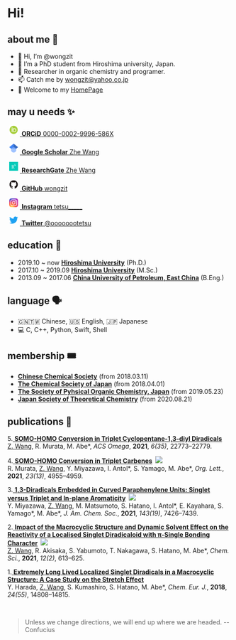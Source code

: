 # Hi!

## about me 🤖

- 👋 Hi, I’m @wongzit
- 👀 I’m a PhD student from Hiroshima university, Japan.
- 🌱 Researcher in organic chemistry and programer.
- 📫 Catch me by wongzit@yahoo.co.jp
- 🏡 Welcome to my [HomePage](https://wongzit.github.io/)

## may u needs ✨

<a href="https://orcid.org/0000-0002-9996-586X"> <img alt="ORCID iD" class="icon" src="Display_4PP.png" style="width:20px; height:20px; margin-right:4px; margin-left:4px;margin-bottom:4px; background-color:transparent;"> <b>ORCiD</b> 0000-0002-9996-586X</a>

<a href="https://scholar.google.co.jp/citations?user=gzUh6CMAAAAJ&hl=ja"> <img alt="google scholar" class="icon" src="512px-Google_Scholar_logo.png" style="width:20px; height:20px; margin-right:4px; margin-left:4px;margin-bottom:4px; background-color:transparent;"> <b>Google Scholar</b> Zhe Wang</a>

<a href="https://www.researchgate.net/profile/Zhe-Wang-84"> <img alt="researchgate" class="icon" src="researchgate.png" style="width:20px; height:20px; margin-right:4px; margin-left:4px;margin-bottom:4px; background-color:transparent;"> <b>ResearchGate</b> Zhe Wang</a>

<a href="https://github.com/wongzit"> <img alt="github" class="icon" src="GitHub-Mark-120px-plus.png" style="width:20px; height:20px; margin-right:4px; margin-left:4px;margin-bottom:4px; background-color:transparent;"> <b>GitHub</b> wongzit</a>

<a href="https://www.instagram.com/tetsu_____/"> <img alt="instagram" class="icon" src="Instagram_logo_2016.png" style="width:20px; height:20px; margin-right:4px; margin-left:4px;margin-bottom:4px; background-color:transparent;"> <b>Instagram</b> tetsu_____</a>

<a href="https://twitter.com/oooooootetsu"> <img alt="twitter" class="icon" src="738px-Twitter_bird_logo_2012.png" style="width:20px; height:16px; margin-right:4px; margin-left:4px;margin-bottom:4px; background-color:transparent;"> <b>Twitter</b> @oooooootetsu</a>

## education 🏫

- 2019.10 ~ now [**Hiroshima University**](https://www.hiroshima-u.ac.jp) (Ph.D.)
- 2017.10 ~ 2019.09 [**Hiroshima University**](https://www.hiroshima-u.ac.jp) (M.Sc.)
- 2013.09 ~ 2017.06 [**China University of Petroleum, East China**](http://www.upc.edu.cn) (B.Eng.)

## language 🗣
- 🇨🇳🇹🇼 Chinese, 🇺🇸 English, 🇯🇵 Japanese
- 💻 C, C++, Python, Swift, Shell

## membership 🎟
- [**Chinese Chemical Society**](https://www.chemsoc.org.cn) (from 2018.03.11)
- [**The Chemical Society of Japan**](https://www.chemistry.or.jp) (from 2018.04.01)
- [**The Society of Pyhsical Organic Chemistry, Japan**](http://jpoc.ac) (from 2019.05.23)
- [**Japan Society of Theoretical Chemistry**](https://www.rkk-web.jp) (from 2020.08.21)

## publications 📄

5.[ **SOMO-HOMO Conversion in Triplet Cyclopentane-1,3-diyl Diradicals**](https://wongzit.github.io/publication/shc2021/)  
<u>Z. Wang</u>, R. Murata, M. Abe\*, *ACS Omega*, **2021**, *6(35)*, 22773–22779.

4.[ **SOMO-HOMO Conversion in Triplet Carbenes**](https://wongzit.github.io/publication/murata2021/)&ensp;![](https://img.shields.io/badge/OL-Cover%20Picture-orange?style=flat-square)  
R. Murata, <u>Z. Wang</u>, Y. Miyazawa, I. Antol\*, S. Yamago, M. Abe\*, *Org. Lett.*, **2021**, *23(13)*, 4955–4959.

3.[ **1,3-Diradicals Embedded in Curved Paraphenylene Units: Singlet versus Triplet and In-plane Aromaticity**](https://wongzit.github.io/publication/miyazawa2021/)&ensp;![](https://img.shields.io/badge/JACS-Cover%20Picture-orange?style=flat-square)  
Y. Miyazawa, <u>Z. Wang</u>, M. Matsumoto, S. Hatano, I. Antol\*, E. Kayahara, S. Yamago\*, M. Abe\*, *J. Am. Chem. Soc.*, **2021**, *143(19)*, 7426–7439.

2.[ **Impact of the Macrocyclic Structure and Dynamic Solvent Effect on the Reactivity of a Localised Singlet Diradicaloid with π-Single Bonding Character**](https://wongzit.github.io/publication/stretch2021/)&ensp;![](https://img.shields.io/badge/CS-2020%20HOT%20Paper-orange?style=flat-square)  
<u>Z. Wang</u>, R. Akisaka, S. Yabumoto, T. Nakagawa, S. Hatano, M. Abe\*, *Chem. Sci.*, **2021**, *12(2)*, 613–625.

1.[ **Extremely Long Lived Localized Singlet Diradicals in a Macrocyclic Structure: A Case Study on the Stretch Effect**](https://wongzit.github.io/publication/harada2018/)  
Y. Harada, <u>Z. Wang</u>, S. Kumashiro, S. Hatano, M. Abe\*, *Chem. Eur. J.*, **2018**, *24(55)*, 14808–14815.

</br>

> Unless we change directions, we will end up where we are headed.   -- Confucius
